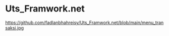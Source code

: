 # Uts_Framwork.net
https://github.com/fadlanbhahreisy/Uts_Framwork.net/blob/main/menu_transaksi.jpg
